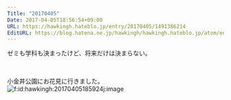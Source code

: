 ```yaml
---
Title: "20170405"
Date: 2017-04-05T18:56:54+09:00
URL: https://hawkingh.hateblo.jp/entry/20170405/1491386214
EditURL: https://blog.hatena.ne.jp/hawkingh/hawkingh.hateblo.jp/atom/entry/10328749687234951317
---
```


<p>ゼミも学科も決まったけど、将来だけは決まらない。</p>
<p> </p>
<p>小金井公園にお花見に行きました。<br /><img class="hatena-fotolife" title="f:id:hawkingh:20170405185924j:image" src="http://cdn-ak.f.st-hatena.com/images/fotolife/h/hawkingh/20170405/20170405185924.jpg" alt="f:id:hawkingh:20170405185924j:image" /></p>
